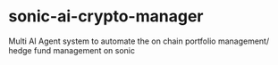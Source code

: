 # sonic-ai-crypto-manager
Multi AI Agent system to automate the on chain portfolio management/ hedge fund management on sonic
